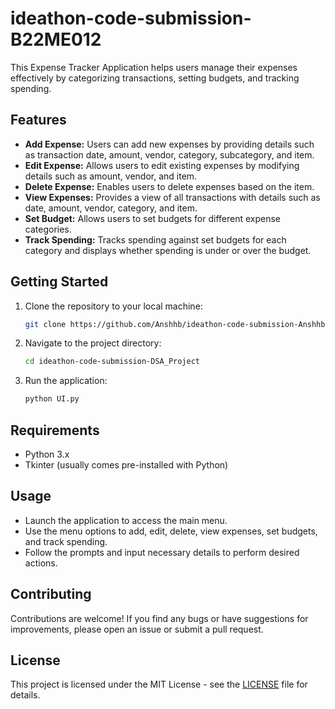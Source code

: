 # ideathon-code-submission-B22ME012

This Expense Tracker Application helps users manage their expenses effectively by categorizing transactions, setting budgets, and tracking spending.

## Features

- **Add Expense:** Users can add new expenses by providing details such as transaction date, amount, vendor, category, subcategory, and item.
- **Edit Expense:** Allows users to edit existing expenses by modifying details such as amount, vendor, and item.
- **Delete Expense:** Enables users to delete expenses based on the item.
- **View Expenses:** Provides a view of all transactions with details such as date, amount, vendor, category, and item.
- **Set Budget:** Allows users to set budgets for different expense categories.
- **Track Spending:** Tracks spending against set budgets for each category and displays whether spending is under or over the budget.

## Getting Started

1. Clone the repository to your local machine:

    ```bash
    git clone https://github.com/Anshhb/ideathon-code-submission-Anshhb.git
    ```

2. Navigate to the project directory:

    ```bash
    cd ideathon-code-submission-DSA_Project
    ```

3. Run the application:

    ```bash
    python UI.py
    ```

## Requirements

- Python 3.x
- Tkinter (usually comes pre-installed with Python)

## Usage

- Launch the application to access the main menu.
- Use the menu options to add, edit, delete, view expenses, set budgets, and track spending.
- Follow the prompts and input necessary details to perform desired actions.

## Contributing

Contributions are welcome! If you find any bugs or have suggestions for improvements, please open an issue or submit a pull request.

## License

This project is licensed under the MIT License - see the [LICENSE](LICENSE) file for details.
